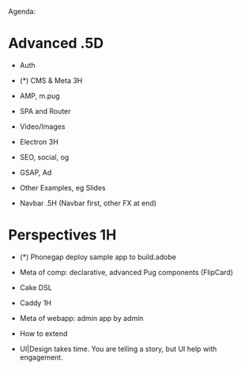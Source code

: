 
Agenda:

Advanced .5D
========

- Auth

- (*) CMS & Meta 3H

- AMP, m.pug 

- SPA and Router

- Video/Images

- Electron 3H

- SEO, social, og

- GSAP, Ad

- Other Examples, eg Slides

- Navbar .5H (Navbar first, other FX at end)

Perspectives 1H
============
- (*) Phonegap deploy sample app to build.adobe

- Meta of comp: declarative, advanced Pug components (FlipCard) 

- Cake DSL

- Caddy 1H

- Meta of webapp: admin app by admin

- How to extend

- UI|Design takes time. You are telling a story, but UI help with engagement. 

